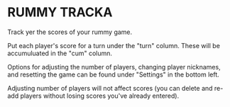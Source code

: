 RUMMY TRACKA
=================

Track yer the scores of your rummy game.

Put each player's score for a turn under the "turn" column. These will be accumuluated in the "cum" column.

Options for adjusting the number of players, changing player nicknames, and resetting the game can be found under "Settings" in the bottom left.

Adjusting number of players will not affect scores (you can delete and re-add players without losing scores you've already entered).
